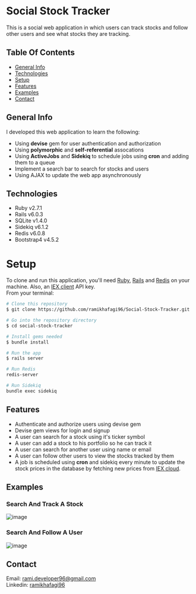 # Social Stock Tracker

This is a social web application in which users can track stocks and follow other users and see what stocks they are tracking.

## Table Of Contents
* [General Info](#general-info)
* [Technologies](#technologies)
* [Setup](#setup)
* [Features](#features)
* [Examples](#examples)
* [Contact](#contact)

## General Info

I developed this web application to learn the following:
* Using <strong>devise</strong> gem for user authentication and authorization
* Using <strong>polymorphic</strong> and <strong>self-referential</strong> assocations
* Using <strong>ActiveJobs</strong> and <strong>Sidekiq</strong> to schedule jobs using <strong>cron</strong> and adding them to a queue
* Implement a search bar to search for stocks and users
* Using AJAX to update the web app asynchronously

## Technologies
* Ruby v2.7.1
* Rails v6.0.3
* SQLite v1.4.0
* Sidekiq v6.1.2
* Redis v6.0.8
* Bootstrap4 v4.5.2

# Setup
To clone and run this application, you'll need [Ruby](https://www.ruby-lang.org/en/), [Rails](https://rubyonrails.org) and [Redis](https://redis.io) on your machine. Also, an [IEX client](http://IEXcloud.io) API key. <br/>
From your terminal:

```bash
# Clone this repository
$ git clone https://github.com/ramikhafagi96/Social-Stock-Tracker.git

# Go into the repository directory
$ cd social-stock-tracker

# Install gems needed
$ bundle install

# Run the app
$ rails server

# Run Redis
redis-server

# Run Sidekiq
bundle exec sidekiq
```

## Features
- Authenticate and authorize users using devise gem
- Devise gem views for login and signup
- A user can search for a stock using it's ticker symbol
- A user can add a stock to his portfolio so he can track it
- A user can search for another user using name or email
- A user can follow other users to view the stocks tracked by them
- A job is scheduled using <strong>cron</strong> and </strong>sidekiq</strong> every minute to update the stock prices in the database by fetching new prices from [IEX cloud](https://iexcloud.io).

## Examples
### Search And Track A Stock
![image](https://github.com/ramikhafagi96/Social-Stock-Tracker/blob/main/images/track-stock.gif)
### Search And Follow A User
![image](https://github.com/ramikhafagi96/Social-Stock-Tracker/blob/main/images/follow-user.gif)

## Contact
Email: rami.developer96@gmail.com <br/>
Linkedin: <a href="https://linkedin.com/in/ramikhafagi96">ramikhafagi96</a>
